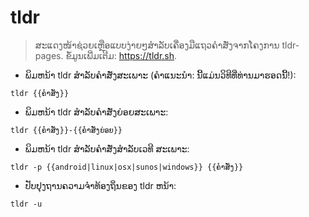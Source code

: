 # tldr

> ສະແດງໜ້າຊ່ວຍເຫຼືອແບບງ່າຍໆສຳລັບເຄື່ອງມືແຖວຄຳສັ່ງຈາກໂຄງການ tldr-pages.
> ຂໍ້ມູນເພີ່ມເຕີມ: <https://tldr.sh>.

- ພິມຫນ້າ tldr ສໍາລັບຄໍາສັ່ງສະເພາະ (ຄໍາແນະນໍາ: ນີ້ແມ່ນວິທີທີ່ທ່ານມາຮອດນີ້!):

`tldr {{ຄໍາສັ່ງ}}`

- ພິມຫນ້າ tldr ສໍາລັບຄໍາສັ່ງຍ່ອຍສະເພາະ:

`tldr {{ຄໍາສັ່ງ}}-{{ຄໍາສັ່ງຍ່ອຍ}}`

- ພິມຫນ້າ tldr ສໍາລັບຄໍາສັ່ງສໍາລັບເວທີ ສະເພາະ:

`tldr -p {{android|linux|osx|sunos|windows}} {{ຄໍາສັ່ງ}}`

- ປັບ​ປຸງ​ຖານ​ຄວາມ​ຈໍາ​ທ້ອງ​ຖິ່ນ​ຂອງ tldr ຫນ້າ​:

`tldr -u`
